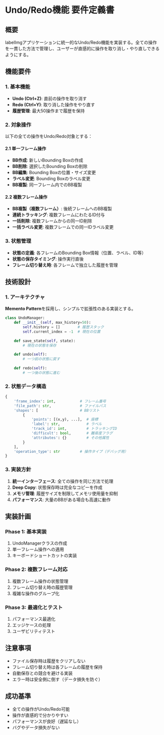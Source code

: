 # Undo/Redo機能 要件定義書

## 概要
labelImgアプリケーションに統一的なUndo/Redo機能を実装する。全ての操作を一貫した方法で管理し、ユーザーが直感的に操作を取り消し・やり直しできるようにする。

## 機能要件

### 1. 基本機能
- **Undo (Ctrl+Z)**: 直前の操作を取り消す
- **Redo (Ctrl+Y)**: 取り消した操作をやり直す  
- **履歴管理**: 最大50操作まで履歴を保持

### 2. 対象操作
以下の全ての操作をUndo/Redo対象とする：

#### 2.1 単一フレーム操作
- **BB作成**: 新しいBounding Boxの作成
- **BB削除**: 選択したBounding Boxの削除
- **BB編集**: Bounding Boxの位置・サイズ変更
- **ラベル変更**: Bounding Boxのラベル変更
- **BB複製**: 同一フレーム内でのBB複製

#### 2.2 複数フレーム操作
- **BB複製（複数フレーム）**: 後続フレームへのBB複製
- **連続トラッキング**: 複数フレームにわたるID付与
- **一括削除**: 複数フレームからの同一ID削除
- **一括ラベル変更**: 複数フレームでの同一IDラベル変更

### 3. 状態管理
- **状態の定義**: 各フレームのBounding Box情報（位置、ラベル、ID等）
- **状態の保存タイミング**: 操作実行直後
- **フレーム切り替え時**: 各フレームで独立した履歴を管理

## 技術設計

### 1. アーキテクチャ
**Memento Pattern**を採用し、シンプルで拡張性のある実装とする。

```python
class UndoManager:
    def __init__(self, max_history=50):
        self.history = []        # 履歴スタック
        self.current_index = -1  # 現在の位置
        
    def save_state(self, state):
        # 現在の状態を保存
        
    def undo(self):
        # 一つ前の状態に戻す
        
    def redo(self):
        # 一つ後の状態に進む
```

### 2. 状態データ構造
```python
{
    'frame_index': int,           # フレーム番号
    'file_path': str,             # ファイルパス
    'shapes': [                   # BBリスト
        {
            'points': [(x,y), ...],  # 座標
            'label': str,            # ラベル
            'track_id': int,         # トラッキングID
            'difficult': bool,       # 難易度フラグ
            'attributes': {}         # その他属性
        }
    ],
    'operation_type': str         # 操作タイプ（デバッグ用）
}
```

### 3. 実装方針
1. **統一インターフェース**: 全ての操作を同じ方法で処理
2. **Deep Copy**: 状態保存時は完全なコピーを作成
3. **メモリ管理**: 履歴サイズを制限してメモリ使用量を抑制
4. **パフォーマンス**: 大量のBBがある場合も高速に動作

## 実装計画

### Phase 1: 基本実装
1. UndoManagerクラスの作成
2. 単一フレーム操作への適用
3. キーボードショートカットの実装

### Phase 2: 複数フレーム対応
1. 複数フレーム操作の状態管理
2. フレーム切り替え時の履歴管理
3. 複雑な操作のグループ化

### Phase 3: 最適化とテスト
1. パフォーマンス最適化
2. エッジケースの処理
3. ユーザビリティテスト

## 注意事項
- ファイル保存時は履歴をクリアしない
- フレーム切り替え時は各フレームの履歴を保持
- 自動保存との競合を避ける実装
- エラー時は安全側に倒す（データ損失を防ぐ）

## 成功基準
- 全ての操作がUndo/Redo可能
- 操作が直感的で分かりやすい
- パフォーマンスが良好（遅延なし）
- バグやデータ損失がない